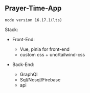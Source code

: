 ## Prayer-Time-App

```node version 16.17.1(lts)```

Stack:
  - Front-End: 
    - Vue, pinia for front-end
    - custom css + uno/tailwind-css
  
  - Back-End:
    - GraphQl
    - Sql/Nosql/Firebase
    - api
